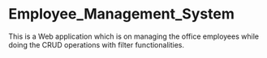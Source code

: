 # Employee_Management_System
This is a Web application which is on managing the office employees while doing the CRUD operations with filter functionalities.
